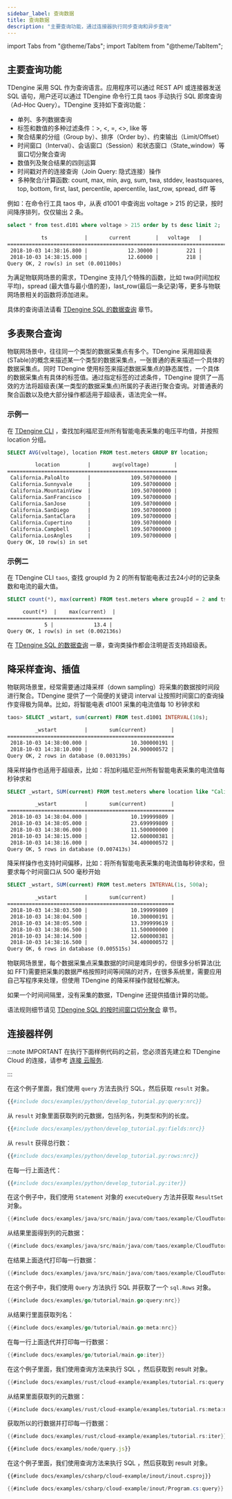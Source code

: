 ```yaml
---
sidebar_label: 查询数据
title: 查询数据
description: "主要查询功能，通过连接器执行同步查询和异步查询"
---
```


import Tabs from "@theme/Tabs";
import TabItem from "@theme/TabItem";

## 主要查询功能

TDengine 采用 SQL 作为查询语言。应用程序可以通过 REST API 或连接器发送 SQL 语句，用户还可以通过 TDengine 命令行工具 taos 手动执行 SQL 即席查询（Ad-Hoc Query）。TDengine 支持如下查询功能：

- 单列、多列数据查询
- 标签和数值的多种过滤条件：>, <, =, <\>, like 等
- 聚合结果的分组（Group by）、排序（Order by）、约束输出（Limit/Offset）
- 时间窗口（Interval）、会话窗口（Session）和状态窗口（State_window）等窗口切分聚合查询
- 数值列及聚合结果的四则运算
- 时间戳对齐的连接查询（Join Query: 隐式连接）操作
- 多种聚合/计算函数: count, max, min, avg, sum, twa, stddev, leastsquares, top, bottom, first, last, percentile, apercentile, last_row, spread, diff 等

例如：在命令行工具 taos 中，从表 d1001 中查询出 voltage > 215 的记录，按时间降序排列，仅仅输出 2 条。

```sql title="SQL"
select * from test.d101 where voltage > 215 order by ts desc limit 2;
```

```txt title="output"
           ts            |       current        |   voltage   |        phase         |
======================================================================================
 2018-10-03 14:38:16.800 |             12.30000 |         221 |              0.31000 |
 2018-10-03 14:38:15.000 |             12.60000 |         218 |              0.33000 |
Query OK, 2 row(s) in set (0.001100s)
```

为满足物联网场景的需求，TDengine 支持几个特殊的函数，比如 twa(时间加权平均)，spread (最大值与最小值的差)，last_row(最后一条记录)等，更多与物联网场景相关的函数将添加进来。

具体的查询语法请看 [TDengine SQL 的数据查询](https://docs.taosdata.com/cloud/taos-sql/select) 章节。

## 多表聚合查询

物联网场景中，往往同一个类型的数据采集点有多个。TDengine 采用超级表(STable)的概念来描述某一个类型的数据采集点，一张普通的表来描述一个具体的数据采集点。同时 TDengine 使用标签来描述数据采集点的静态属性，一个具体的数据采集点有具体的标签值。通过指定标签的过滤条件，TDengine 提供了一高效的方法将超级表(某一类型的数据采集点)所属的子表进行聚合查询。对普通表的聚合函数以及绝大部分操作都适用于超级表，语法完全一样。

### 示例一

在 [TDengine CLI](../../tools/cli) ，查找加利福尼亚州所有智能电表采集的电压平均值，并按照 location 分组。

```sql title="SQL"
SELECT AVG(voltage), location FROM test.meters GROUP BY location;
```

```txt title="output"
         location         |       avg(voltage)        |
=======================================================
 California.PaloAlto      |             109.507000000 |
 California.Sunnyvale     |             109.507000000 |
 California.MountainView  |             109.507000000 |
 California.SanFrancisco  |             109.507000000 |
 California.SanJose       |             109.507000000 |
 California.SanDiego      |             109.507000000 |
 California.SantaClara    |             109.507000000 |
 California.Cupertino     |             109.507000000 |
 California.Campbell      |             109.507000000 |
 California.LosAngles     |             109.507000000 |
Query OK, 10 row(s) in set
```

### 示例二

在 TDengine CLI `taos`, 查找 groupId 为 2 的所有智能电表过去24小时的记录条数和电流的最大值。

```sql title="SQL"
SELECT count(*), max(current) FROM test.meters where groupId = 2 and ts > now - 24h;
```

```txt title="output"
     count(*)  |    max(current)  |
==================================
            5 |             13.4 |
Query OK, 1 row(s) in set (0.002136s)
```

在 [TDengine SQL 的数据查询](https://docs.taosdata.com/cloud/taos-sql/select) 一章，查询类操作都会注明是否支持超级表。

## 降采样查询、插值

物联网场景里，经常需要通过降采样（down sampling）将采集的数据按时间段进行聚合。TDengine 提供了一个简便的关键词 interval 让按照时间窗口的查询操作变得极为简单。比如，将智能电表 d1001 采集的电流值每 10 秒钟求和

```sql title="SQL"
taos> SELECT _wstart, sum(current) FROM test.d1001 INTERVAL(10s);
```

```txt title="output"
         _wstart         |       sum(current)        |
======================================================
 2018-10-03 14:38:00.000 |              10.300000191 |
 2018-10-03 14:38:10.000 |              24.900000572 |
Query OK, 2 rows in database (0.003139s)
```

降采样操作也适用于超级表，比如：将加利福尼亚州所有智能电表采集的电流值每秒钟求和

```sql title="SQL"
SELECT _wstart, SUM(current) FROM test.meters where location like "California%" INTERVAL(1s);
```

```txt title="output"
         _wstart         |       sum(current)        |
======================================================
 2018-10-03 14:38:04.000 |              10.199999809 |
 2018-10-03 14:38:05.000 |              23.699999809 |
 2018-10-03 14:38:06.000 |              11.500000000 |
 2018-10-03 14:38:15.000 |              12.600000381 |
 2018-10-03 14:38:16.000 |              34.400000572 |
Query OK, 5 rows in database (0.007413s)
```

降采样操作也支持时间偏移，比如：将所有智能电表采集的电流值每秒钟求和，但要求每个时间窗口从 500 毫秒开始

```sql title="SQL"
SELECT _wstart, SUM(current) FROM test.meters INTERVAL(1s, 500a);
```

```txt title="output"
         _wstart         |       sum(current)        |
======================================================
 2018-10-03 14:38:03.500 |              10.199999809 |
 2018-10-03 14:38:04.500 |              10.300000191 |
 2018-10-03 14:38:05.500 |              13.399999619 |
 2018-10-03 14:38:06.500 |              11.500000000 |
 2018-10-03 14:38:14.500 |              12.600000381 |
 2018-10-03 14:38:16.500 |              34.400000572 |
Query OK, 6 rows in database (0.005515s)
```

物联网场景里，每个数据采集点采集数据的时间是难同步的，但很多分析算法(比如 FFT)需要把采集的数据严格按照时间等间隔的对齐，在很多系统里，需要应用自己写程序来处理，但使用 TDengine 的降采样操作就轻松解决。

如果一个时间间隔里，没有采集的数据，TDengine 还提供插值计算的功能。

语法规则细节请见 [TDengine SQL 的按时间窗口切分聚合](https://docs.taosdata.com/cloud/taos-sql/interval) 章节。

## 连接器样例

:::note IMPORTANT
在执行下面样例代码的之前，您必须首先建立和 TDengine Cloud 的连接，请参考 [连接 云服务](../../programming/connect/).

:::

<Tabs>
<TabItem value="python" label="Python">

在这个例子里面，我们使用 `query` 方法去执行 SQL，然后获取 `result` 对象。

```python
{{#include docs/examples/python/develop_tutorial.py:query:nrc}}
```

从 `result` 对象里面获取列的元数据，包括列名，列类型和列的长度。

```python
{{#include docs/examples/python/develop_tutorial.py:fields:nrc}}
```

从 `result` 获得总行数：

```python
{{#include docs/examples/python/develop_tutorial.py:rows:nrc}}
```

在每一行上面迭代：

```python
{{#include docs/examples/python/develop_tutorial.py:iter}}
```

</TabItem>
<TabItem value="java" label="Java">

在这个例子中，我们使用 `Statement` 对象的 `executeQuery` 方法并获取 `ResultSet` 对象。

```java
{{#include docs/examples/java/src/main/java/com/taos/example/CloudTutorial.java:query:nrc}}
```

从结果里面得到列的元数据：

```java
{{#include docs/examples/java/src/main/java/com/taos/example/CloudTutorial.java:meta:nrc}}
```

在结果上面迭代打印每一行数据：
```java
{{#include docs/examples/java/src/main/java/com/taos/example/CloudTutorial.java:iter}}
```

</TabItem>
<TabItem value="go" label="Go">

在这个例子中，我们使用 `Query` 方法执行 SQL 并获取了一个 `sql.Rows` 对象。

```go
{{#include docs/examples/go/tutorial/main.go:query:nrc}}
```

从结果行里面获取列名：

```go
{{#include docs/examples/go/tutorial/main.go:meta:nrc}}
```

在每一行上面迭代并打印每一行数据：

```go
{{#include docs/examples/go/tutorial/main.go:iter}}
```

</TabItem>
<TabItem value="rust" label="Rust">

在这个例子里面，我们使用查询方法来执行 SQL ，然后获取到 result 对象。

```rust
{{#include docs/examples/rust/cloud-example/examples/tutorial.rs:query:nrc}}
```

从结果里面获取列的元数据：

```rust
{{#include docs/examples/rust/cloud-example/examples/tutorial.rs:meta:nrc}}
```

获取所以的行数据并打印每一行数据：

```rust
{{#include docs/examples/rust/cloud-example/examples/tutorial.rs:iter}}
```

</TabItem>
<TabItem value="node" label="Node.js">

```javascript
{{#include docs/examples/node/query.js}}
```

</TabItem>

<TabItem value="C#" label="C#">

在这个例子里面，我们使用查询方法来执行 SQL ，然后获取到 result 对象。

``` XML
{{#include docs/examples/csharp/cloud-example/inout/inout.csproj}}
```

```C#
{{#include docs/examples/csharp/cloud-example/inout/Program.cs:query}}
```

</TabItem>

</Tabs>